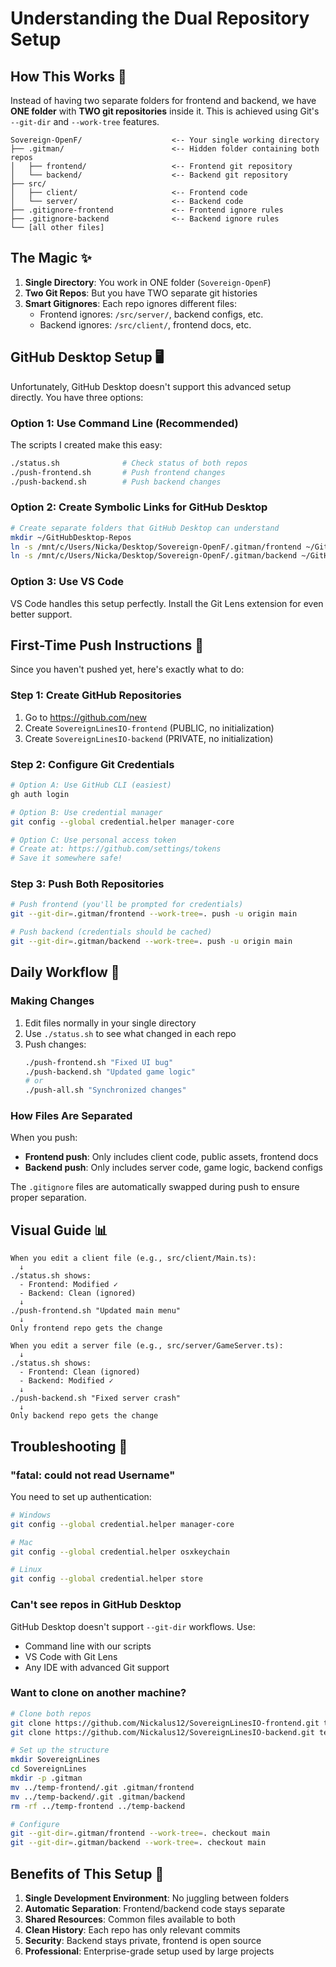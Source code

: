 # Understanding the Dual Repository Setup

## How This Works 🎯

Instead of having two separate folders for frontend and backend, we have **ONE folder** with **TWO git repositories** inside it. This is achieved using Git's `--git-dir` and `--work-tree` features.

```
Sovereign-OpenF/                    <-- Your single working directory
├── .gitman/                        <-- Hidden folder containing both repos
│   ├── frontend/                   <-- Frontend git repository
│   └── backend/                    <-- Backend git repository
├── src/
│   ├── client/                     <-- Frontend code
│   └── server/                     <-- Backend code
├── .gitignore-frontend             <-- Frontend ignore rules
├── .gitignore-backend              <-- Backend ignore rules
└── [all other files]
```

## The Magic ✨

1. **Single Directory**: You work in ONE folder (`Sovereign-OpenF`)
2. **Two Git Repos**: But you have TWO separate git histories
3. **Smart Gitignores**: Each repo ignores different files:
   - Frontend ignores: `/src/server/`, backend configs, etc.
   - Backend ignores: `/src/client/`, frontend docs, etc.

## GitHub Desktop Setup 🖥️

Unfortunately, GitHub Desktop doesn't support this advanced setup directly. You have three options:

### Option 1: Use Command Line (Recommended)
The scripts I created make this easy:
```bash
./status.sh              # Check status of both repos
./push-frontend.sh       # Push frontend changes
./push-backend.sh        # Push backend changes
```

### Option 2: Create Symbolic Links for GitHub Desktop
```bash
# Create separate folders that GitHub Desktop can understand
mkdir ~/GitHubDesktop-Repos
ln -s /mnt/c/Users/Nicka/Desktop/Sovereign-OpenF/.gitman/frontend ~/GitHubDesktop-Repos/SovereignLines-Frontend
ln -s /mnt/c/Users/Nicka/Desktop/Sovereign-OpenF/.gitman/backend ~/GitHubDesktop-Repos/SovereignLines-Backend
```

### Option 3: Use VS Code
VS Code handles this setup perfectly. Install the Git Lens extension for even better support.

## First-Time Push Instructions 🚀

Since you haven't pushed yet, here's exactly what to do:

### Step 1: Create GitHub Repositories
1. Go to https://github.com/new
2. Create `SovereignLinesIO-frontend` (PUBLIC, no initialization)
3. Create `SovereignLinesIO-backend` (PRIVATE, no initialization)

### Step 2: Configure Git Credentials
```bash
# Option A: Use GitHub CLI (easiest)
gh auth login

# Option B: Use credential manager
git config --global credential.helper manager-core

# Option C: Use personal access token
# Create at: https://github.com/settings/tokens
# Save it somewhere safe!
```

### Step 3: Push Both Repositories
```bash
# Push frontend (you'll be prompted for credentials)
git --git-dir=.gitman/frontend --work-tree=. push -u origin main

# Push backend (credentials should be cached)
git --git-dir=.gitman/backend --work-tree=. push -u origin main
```

## Daily Workflow 🔄

### Making Changes
1. Edit files normally in your single directory
2. Use `./status.sh` to see what changed in each repo
3. Push changes:
   ```bash
   ./push-frontend.sh "Fixed UI bug"
   ./push-backend.sh "Updated game logic"
   # or
   ./push-all.sh "Synchronized changes"
   ```

### How Files Are Separated
When you push:
- **Frontend push**: Only includes client code, public assets, frontend docs
- **Backend push**: Only includes server code, game logic, backend configs

The `.gitignore` files are automatically swapped during push to ensure proper separation.

## Visual Guide 📊

```
When you edit a client file (e.g., src/client/Main.ts):
  ↓
./status.sh shows:
  - Frontend: Modified ✓
  - Backend: Clean (ignored)
  ↓
./push-frontend.sh "Updated main menu"
  ↓
Only frontend repo gets the change

When you edit a server file (e.g., src/server/GameServer.ts):
  ↓
./status.sh shows:
  - Frontend: Clean (ignored)
  - Backend: Modified ✓
  ↓
./push-backend.sh "Fixed server crash"
  ↓
Only backend repo gets the change
```

## Troubleshooting 🔧

### "fatal: could not read Username"
You need to set up authentication:
```bash
# Windows
git config --global credential.helper manager-core

# Mac
git config --global credential.helper osxkeychain

# Linux
git config --global credential.helper store
```

### Can't see repos in GitHub Desktop
GitHub Desktop doesn't support `--git-dir` workflows. Use:
- Command line with our scripts
- VS Code with Git Lens
- Any IDE with advanced Git support

### Want to clone on another machine?
```bash
# Clone both repos
git clone https://github.com/Nickalus12/SovereignLinesIO-frontend.git temp-frontend
git clone https://github.com/Nickalus12/SovereignLinesIO-backend.git temp-backend

# Set up the structure
mkdir SovereignLines
cd SovereignLines
mkdir -p .gitman
mv ../temp-frontend/.git .gitman/frontend
mv ../temp-backend/.git .gitman/backend
rm -rf ../temp-frontend ../temp-backend

# Configure
git --git-dir=.gitman/frontend --work-tree=. checkout main
git --git-dir=.gitman/backend --work-tree=. checkout main
```

## Benefits of This Setup 🌟

1. **Single Development Environment**: No juggling between folders
2. **Automatic Separation**: Frontend/backend code stays separate
3. **Shared Resources**: Common files available to both
4. **Clean History**: Each repo has only relevant commits
5. **Security**: Backend stays private, frontend is open source
6. **Professional**: Enterprise-grade setup used by large projects